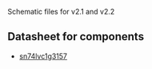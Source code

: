 Schematic files for v2.1 and v2.2

## Datasheet for components ##

* [sn74lvc1g3157](http://www.ti.com/lit/ds/symlink/sn74lvc1g3157.pdf)
